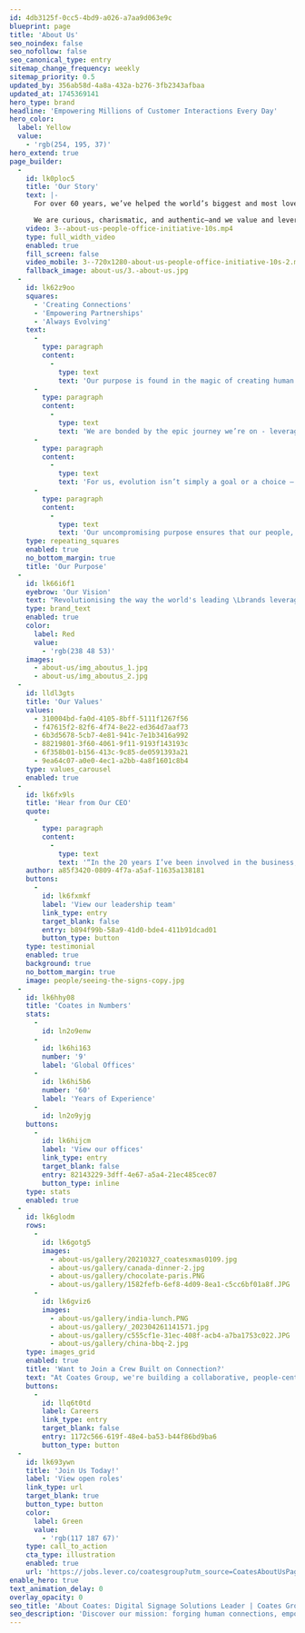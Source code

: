 ```yaml
---
id: 4db3125f-0cc5-4bd9-a026-a7aa9d063e9c
blueprint: page
title: 'About Us'
seo_noindex: false
seo_nofollow: false
seo_canonical_type: entry
sitemap_change_frequency: weekly
sitemap_priority: 0.5
updated_by: 356ab58d-4a8a-432a-b276-3fb2343afbaa
updated_at: 1745369141
hero_type: brand
headline: 'Empowering Millions of Customer Interactions Every Day'
hero_color:
  label: Yellow
  value:
    - 'rgb(254, 195, 37)'
hero_extend: true
page_builder:
  -
    id: lk0ploc5
    title: 'Our Story'
    text: |-
      For over 60 years, we’ve helped the world’s biggest and most loved brands simplify the complexity of connected restaurant operations and deliver millions of seamless customer experiences—every day. Our solutions have enabled impactful connections between some of the world’s most iconic brands and their customers. And throughout this time, we've proudly maintained the values of our family-founded business while cultivating the innovative spirit of a start-up. Today, this combination fuels our mission: Create connections, empower partnerships, and always evolve. 

      We are curious, charismatic, and authentic—and we value and leverage the diversity of our Crew. We are imaginers, kindness enthusiasts, experts, creators, thinkers, challengers, collaborators and over-achievers. And together, as a Crew, we are on a mission to become the leading global restaurant experience partner.
    video: 3--about-us-people-office-initiative-10s.mp4
    type: full_width_video
    enabled: true
    fill_screen: false
    video_mobile: 3--720x1280-about-us-people-office-initiative-10s-2.mp4
    fallback_image: about-us/3.-about-us.jpg
  -
    id: lk62z9oo
    squares:
      - 'Creating Connections'
      - 'Empowering Partnerships'
      - 'Always Evolving'
    text:
      -
        type: paragraph
        content:
          -
            type: text
            text: 'Our purpose is found in the magic of creating human connections and building strong relationships. Which is why we pride ourselves on being more than just a place for our Crew to work and more than just a technology provider to our customers.'
      -
        type: paragraph
        content:
          -
            type: text
            text: 'We are bonded by the epic journey we’re on - leveraging our creativity and passion to build partnerships that deliver impactful solutions. It’s how we continuously deliver unrivaled results for our partners, together.'
      -
        type: paragraph
        content:
          -
            type: text
            text: 'For us, evolution isn’t simply a goal or a choice – it’s who we are. A strategic focus on the future, driven by insight, expertise and the desire to be better, means we’re always anticipating what’s next, pushing what’s possible and breaking boundaries to stay ahead in an ever-changing world.'
      -
        type: paragraph
        content:
          -
            type: text
            text: 'Our uncompromising purpose ensures that our people, partnerships and products are at the forefront of what we do, both now and in the future.'
    type: repeating_squares
    enabled: true
    no_bottom_margin: true
    title: 'Our Purpose'
  -
    id: lk66i6f1
    eyebrow: 'Our Vision'
    text: "Revolutionising the way the world's leading \Lbrands leverage technology to drive the best \Lcustomer experience"
    type: brand_text
    enabled: true
    color:
      label: Red
      value:
        - 'rgb(238 48 53)'
    images:
      - about-us/img_aboutus_1.jpg
      - about-us/img_aboutus_2.jpg
  -
    id: lldl3gts
    title: 'Our Values'
    values:
      - 310004bd-fa0d-4105-8bff-5111f1267f56
      - f47615f2-82f6-4f74-8e22-ed364d7aaf73
      - 6b3d5678-5cb7-4e81-941c-7e1b3416a992
      - 88219801-3f60-4061-9f11-9193f143193c
      - 6f358b01-b156-413c-9c85-de0591393a21
      - 9ea64c07-a0e0-4ec1-a2bb-4a8f1601c8b4
    type: values_carousel
    enabled: true
  -
    id: lk6fx9ls
    title: 'Hear from Our CEO'
    quote:
      -
        type: paragraph
        content:
          -
            type: text
            text: '“In the 20 years I’ve been involved in the business, we’ve seen many evolutions. What’s been constant through them all is the integrity, passion and connection shared across our Crew. It’s the relationships within Coates and with our partners that I love most about the business. Our Crew are truly at the heart of it all, and I’m proud to lead them both today and into the future.”'
    author: a85f3420-0809-4f7a-a5af-11635a138181
    buttons:
      -
        id: lk6fxmkf
        label: 'View our leadership team'
        link_type: entry
        target_blank: false
        entry: b894f99b-58a9-41d0-bde4-411b91dcad01
        button_type: button
    type: testimonial
    enabled: true
    background: true
    no_bottom_margin: true
    image: people/seeing-the-signs-copy.jpg
  -
    id: lk6hhy08
    title: 'Coates in Numbers'
    stats:
      -
        id: ln2o9enw
      -
        id: lk6hi163
        number: '9'
        label: 'Global Offices'
      -
        id: lk6hi5b6
        number: '60'
        label: 'Years of Experience'
      -
        id: ln2o9yjg
    buttons:
      -
        id: lk6hijcm
        label: 'View our offices'
        link_type: entry
        target_blank: false
        entry: 82143229-3dff-4e67-a5a4-21ec485cec07
        button_type: inline
    type: stats
    enabled: true
  -
    id: lk6glodm
    rows:
      -
        id: lk6gotg5
        images:
          - about-us/gallery/20210327_coatesxmas0109.jpg
          - about-us/gallery/canada-dinner-2.jpg
          - about-us/gallery/chocolate-paris.PNG
          - about-us/gallery/1582fefb-6ef8-4d09-8ea1-c5cc6bf01a8f.JPG
      -
        id: lk6gviz6
        images:
          - about-us/gallery/india-lunch.PNG
          - about-us/gallery/_202304261141571.jpg
          - about-us/gallery/c555cf1e-31ec-408f-acb4-a7ba1753c022.JPG
          - about-us/gallery/china-bbq-2.jpg
    type: images_grid
    enabled: true
    title: 'Want to Join a Crew Built on Connection?'
    text: "At Coates Group, we're building a collaborative, people-centric culture like no other by putting our people at the forefront of everything we do. If you're dedicated to continuous learning and growth – and to delighting customers with exceptional experiences – we'd love to have you join the Crew."
    buttons:
      -
        id: llq6t0td
        label: Careers
        link_type: entry
        target_blank: false
        entry: 1172c566-619f-48e4-ba53-b44f86bd9ba6
        button_type: button
  -
    id: lk693ywn
    title: 'Join Us Today!'
    label: 'View open roles'
    link_type: url
    target_blank: true
    button_type: button
    color:
      label: Green
      value:
        - 'rgb(117 187 67)'
    type: call_to_action
    cta_type: illustration
    enabled: true
    url: 'https://jobs.lever.co/coatesgroup?utm_source=CoatesAboutUsPage&utm_medium=Button+Clicks+&utm_campaign=Lever+'
enable_hero: true
text_animation_delay: 0
overlay_opacity: 0
seo_title: 'About Coates: Digital Signage Solutions Leader | Coates Group'
seo_description: 'Discover our mission: forging human connections, empowering partnerships, and always pushing boundaries. Revolutionise brand tech experiences. Learn more!'
---
```

